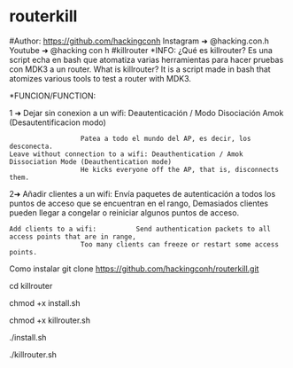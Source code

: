 # routerkill
#Author: https://github.com/hackingconh
Instagram ➜ @hacking.con.h
Youtube ➜ @hacking con h
#killrouter
*INFO: 
¿Qué es killrouter? Es una script echa en bash que atomatiza varias herramientas para hacer pruebas con MDK3 a un router.
What is killrouter? It is a script made in bash that atomizes various tools to test a router with MDK3.

*FUNCION/FUNCTION:

1 ➜ Dejar sin conexion a un wifi: Deautenticación / Modo Disociación Amok (Desautentificacion modo)

					  Patea a todo el mundo del AP, es decir, los desconecta.
    Leave without connection to a wifi: Deauthentication / Amok Dissociation Mode (Deauthentication mode)
					  He kicks everyone off the AP, that is, disconnects them.
2➜  Añadir clientes a un wifi:    Envía paquetes de autenticación a todos los puntos de acceso que se encuentran en el rango, 
			          Demasiados clientes pueden llegar a congelar o reiniciar algunos puntos de acceso.
					  
    Add clients to a wifi:  		Send authentication packets to all access points that are in range,
					  Too many clients can freeze or restart some access points. 		   
Como instalar
git clone https://github.com/hackingconh/routerkill.git

cd killrouter

chmod +x install.sh

chmod +x killrouter.sh

./install.sh

./killrouter.sh
